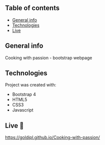 ## Table of contents
* [General info](#general-info)
* [Technologies](#technologies)
* [Live](#live)

## General info
Cooking with passion - bootstrap webpage

## Technologies
Project was created with:
* Bootstrap 4
* HTML5
* CSS3
* Javascript

## Live :star2:
https://goldipl.github.io/Cooking-with-passion/